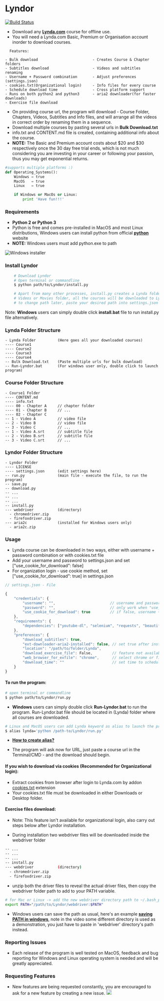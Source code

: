 # Lyndor

[![Build Status](https://travis-ci.org/ankitsejwal/Lyndor.svg?branch=master)](https://travis-ci.org/ankitsejwal/Lyndor)

* Download any [**Lynda.com**](https://www.lynda.com) course for offline use.
* You will need a Lynda.com Basic, Premium or Organisation account inorder to download courses.

```
  Features:

- Bulk download                         - Creates Course & Chapter folders
- Subtitles download                    - Videos and subtitles renaming
- Username + Password combination       - Adjust preferences (settings.json)
- cookies.txt(Organizational login)     - Info files for every course
- Schedule download time                - Cross platform support
- Runs on both python2 and python3      - aria2 downloader(for faster downloads)
- Exercise file download
```

* On providing course url, the program will download - Course Folder, Chapters, Videos, Subtitles and Info files, and will arrange all the videos in correct order by renaming them in a sequence.
* Download multiple courses by pasting several urls in **Bulk Download.txt**
* info.txt and CONTENT.md file is created, containing additional info about the course.
* **NOTE:** The Basic and Premium account costs about $20 and $30 respectively once the 30 day free trial ends, which is not much considering you are investing in your career or following your passion, thus you may get exponential returns.

```python
#supports multiple platforms :)
def Operating_Systems():
    Windows = true
    MacOS   = true
    Linux   = true

    if Windows or MacOs or Linux:
        print 'Have fun!!!'
```

### Requirements

* **Python 2 or Python 3**
* Python is free and comes pre-installed in MacOS and most Linux distributions, Windows users can install python from official [**python**](https://www.python.org/download/releases/2.7/) website
* **NOTE:** Windows users must add python.exe to path

![**Windows installer**](https://www.howtogeek.com/wp-content/uploads/2017/05/ximg_591a09e55df0e.png.pagespeed.gp+jp+jw+pj+ws+js+rj+rp+rw+ri+cp+md.ic.Sy31NTwaIO.png)

### Install Lyndor
```bash
    # Download Lyndor
    # Open terminal or commandline
    $ python path/to/Lyndor/install.py

    # Apart from many other processes, install.py creates a Lynda folder inside your
    # Videos or Movies folder, all the courses will be downloaded to Lynda folder
    # to change path later, paste your desired path into settings.json
```
Note: **Windows** users can simply double click **install.bat** file to run install.py file alternatively.

### Lynda Folder Structure
```
- Lynda Folder          (Here goes all your downloaded courses)
---- Course1
---- Course2
---- Course3
---- Course4
-- Bulk Download.txt    (Paste multiple urls for bulk download)
-- Run-Lyndor.bat       (For windows user only, double click to launch program)
```

### Course Folder Structure
```
- Course1 Folder
---- CONTENT.md
---- info.txt
---- 00 - Chapter A     // chapter folder
---- 01 - Chapter B     // ...
---- 02 - Chapter C
-- 1 - Video A          // video file
-- 2 - Video B          // video file
-- 3 - Video C          // ...
-- 1 - Video A.srt      // subtitle file
-- 2 - Video B.srt      // subtitle file
-- 3 - Video C.srt      // ...
```

### Lyndor Folder Structure
```
- Lyndor Folder
---- LICENSE
---- settings.json      (edit settings here)
-- run.py               (main file - execute the file, to run the program)
-- save.py
-- download.py
-- ...
-- ...
-- ...
-- install.py
--- webdriver           (directory)
  - chromedriver.zip
  - firefoxdriver.zip
--- aria2c              (installed for Windows users only)
  - aria2c.zip
```

### Usage

* Lynda course can be downloaded in two ways, either with username + password combination or with cookies.txt file
* Add your username and password to settings.json and set ["use_cookie_for_download": false]
* For organization login - use cookie method, set ["use_cookie_for_download": true] in settings.json

```javascript
// settings.json - File

{
    "credentials": {
        "username": "",                         // username and password combination will 
        "password": "",                         // only work when "use_cookie_for_download": false
        "use_cookie_for_download": true         // if false, username + password will be used instead
    },
    "requirements": {
        "dependencies": ["youtube-dl", "selenium", "requests", "beautifulsoup4", "colorama"]
    },
    "preferences": {
        "download_subtitles": true,
        "ext-downloader-aria2-installed": false, // set true after installing aria2 (faster downloads)
        "location": "/path/to/folder/Lynda",
        "download_exercise_file": False,         // feature not available for organizational login
        "web_browser_for_exfile": "chrome",      // select chrome or firefox as a web browser
        "download_time": ""                      // set time to schedule download (ex: "01:00" for 1am)
    }
}
```

#### To run the program:

```bash
# open terminal or commandline
$ python path/to/Lyndor/run.py
```

* **Windows** users can simply double click **Run-Lyndor.bat** to run the program. Run-Lyndor.bat file should be located in (Lynda) folder where all courses are downloaded.

```bash
# Linux and MacOS users can add Lynda keyword as alias to launch the program by just typing Lynda in terminal.
$ alias lynda='python /path-to/Lyndor/run.py'
```

* [**How to create alias?**](https://www.moncefbelyamani.com/create-aliases-in-bash-profile-to-assign-shortcuts-for-common-terminal-commands/)

* The program will ask now for URL, just paste a course url in the Terminal/CMD - and the download should begin.

#### If you wish to download via cookies (Recommended for Organizational login):

* Extract cookies from browser after login to Lynda.com by addon [cookies.txt](https://chrome.google.com/webstore/detail/cookiestxt/njabckikapfpffapmjgojcnbfjonfjfg) extension
* Your cookies.txt file must be downloaded in either Downloads or Desktop folder.

#### Exercise files download:

* Note: This feature isn't available for organizational login, also carry out steps below after Lyndor installation.

* During installation two webdriver files will be downloaded inside the webdriver folder

```bash
-- ...
-- ...
-- ...
-- install.py
--- webdriver           (directory)
  - chromedriver.zip
  - firefoxdriver.zip
```

* unzip both the driver files to reveal the actual driver files, then copy the webdriver folder path to add to your PATH variable.

```bash
# for Mac or Linux -> add the new webdriver directory path to ~/.bash_profile or ~/.bash_rc
export PATH="/path/to/Lyndor/webdriver:$PATH"
```

* Windows users can save the path as usual, here's an example [**saving PATH in windows**](https://www.youtube.com/watch?v=Y2q_b4ugPWk), note in the video some different directory is used as a demonstration, you just have to paste in 'webdriver' directory's path instead.

### Reporting Issues

* Each release of the program is well tested on MacOS, feedback and bug reporting for Windows and Linux operating system is needed and will be greatly appreciated.

### Requesting Features

* New features are being requested constantly, you are encouraged to ask for a new feature by creating a new issue. <img src="https://assets-cdn.github.com/favicon.ico" alt="octocat icon" width="18">